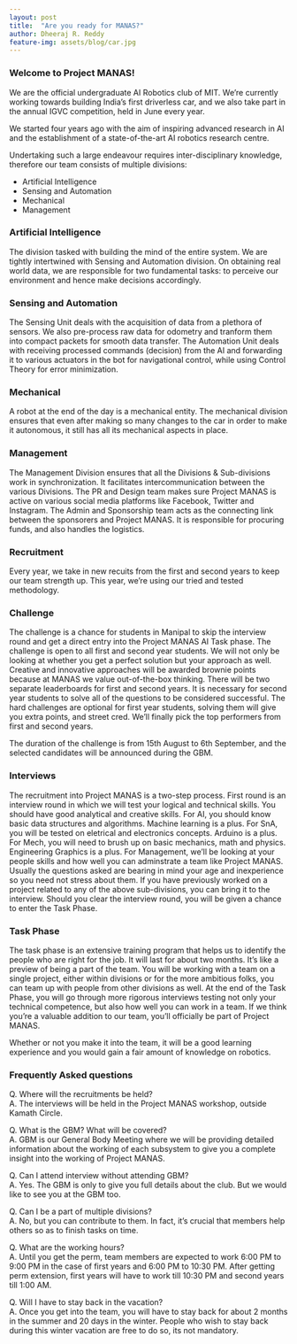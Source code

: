 ```yaml
---
layout: post
title:  "Are you ready for MANAS?"
author: Dheeraj R. Reddy
feature-img: assets/blog/car.jpg
---
```

### Welcome to Project MANAS!
We are the official undergraduate AI Robotics club of MIT. We’re currently working towards building India’s first driverless car, and we also take part in the annual IGVC competition, held in June every year.

We started four years ago with the aim of inspiring advanced research in AI and the establishment of a state-of-the-art AI robotics research centre.

Undertaking such a large endeavour requires inter-disciplinary knowledge, therefore our team consists of multiple divisions:

* Artificial Intelligence
* Sensing and Automation
* Mechanical
* Management

### Artificial Intelligence
The division tasked with building the mind of the entire system. We are tightly intertwined with Sensing and Automation division. On obtaining real world data, we are responsible for two fundamental tasks: to perceive our environment and hence make decisions accordingly.

### Sensing and Automation
The Sensing Unit deals with the acquisition of data from a plethora of sensors. We also pre-process raw data for odometry and tranform them into compact packets for smooth data transfer. The Automation Unit deals with receiving processed commands (decision) from the AI and forwarding it to various actuators in the bot for navigational control, while using Control Theory for error minimization.

### Mechanical
A robot at the end of the day is a mechanical entity. The mechanical division ensures that even after making so many changes to the car in order to make it autonomous, it still has all its mechanical aspects in place.

### Management
The Management Division ensures that all the Divisions & Sub-divisions work in synchronization. It facilitates intercommunication between the various Divisions. The PR and Design team makes sure Project MANAS is active on various social media platforms like Facebook, Twitter and Instagram. The Admin and Sponsorship team acts as the connecting link between the sponsorers and Project MANAS. It is responsible for procuring funds, and also handles the logistics.

### Recruitment
Every year, we take in new recuits from the first and second years to keep our team strength up. This year, we’re using our tried and tested methodology.

### Challenge
The challenge is a chance for students in Manipal to skip the interview round and get a direct entry into the Project MANAS AI Task phase. The challenge is open to all first and second year students. We will not only be looking at whether you get a perfect solution but your approach as well. Creative and innovative approaches will be awarded brownie points because at MANAS we value out-of-the-box thinking. There will be two separate leaderboards for first and second years. It is necessary for second year students to solve all of the questions to be considered successful. The hard challenges are optional for first year students, solving them will give you extra points, and street cred. We’ll finally pick the top performers from first and second years.

The duration of the challenge is from 15th August to 6th September, and the selected candidates will be announced during the GBM.


### Interviews
The recruitment into Project MANAS is a two-step process. First round is an interview round in which we will test your logical and technical skills. You should have good analytical and creative skills. For AI, you should know basic data structures and algorithms. Machine learning is a plus. For SnA, you will be tested on eletrical and electronics concepts. Arduino is a plus. For Mech, you will need to brush up on basic mechanics, math and physics. Engineering Graphics is a plus. For Management, we’ll be looking at your people skills and how well you can adminstrate a team like Project MANAS. Usually the questions asked are bearing in mind your age and inexperience so you need not stress about them. If you have previously worked on a project related to any of the above sub-divisions, you can bring it to the interview. Should you clear the interview round, you will be given a chance to enter the Task Phase.

### Task Phase
The task phase is an extensive training program that helps us to identify the people who are right for the job. It will last for about two months. It’s like a preview of being a part of the team. You will be working with a team on a single project, either within divisions or for the more ambitious folks, you can team up with people from other divisions as well. At the end of the Task Phase, you will go through more rigorous interviews testing not only your technical competence, but also how well you can work in a team. If we think you’re a valuable addition to our team, you’ll officially be part of Project MANAS.

Whether or not you make it into the team, it will be a good learning experience and you would gain a fair amount of knowledge on robotics.

### Frequently Asked questions
Q. Where will the recruitments be held?
<br/>
A. The interviews will be held in the Project MANAS workshop, outside Kamath Circle.

Q. What is the GBM? What will be covered?
<br/>
A. GBM is our General Body Meeting where we will be providing detailed information about the working of each subsystem to give you a complete insight into the working of Project MANAS.

Q. Can I attend interview without attending GBM?
<br/>
A. Yes. The GBM is only to give you full details about the club. But we would like to see you at the GBM too.

Q. Can I be a part of multiple divisions?
<br/>
A. No, but you can contribute to them. In fact, it’s crucial that members help others so as to finish tasks on time.

Q. What are the working hours?
<br/>
A. Until you get the perm, team members are expected to work 6:00 PM to 9:00 PM in the case of first years and 6:00 PM to 10:30 PM. After getting perm extension, first years will have to work till 10:30 PM and second years till 1:00 AM.

Q. Will I have to stay back in the vacation?
<br/>
A. Once you get into the team, you will have to stay back for about 2 months in the summer and 20 days in the winter. People who wish to stay back during this winter vacation are free to do so, its not mandatory.
